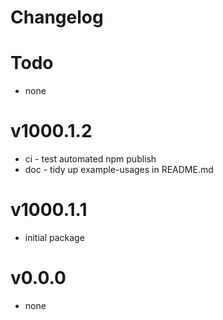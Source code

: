 # Changelog

# Todo
- none

# v1000.1.2
- ci - test automated npm publish
- doc - tidy up example-usages in README.md

# v1000.1.1
- initial package

# v0.0.0
- none
